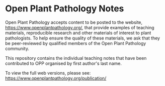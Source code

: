 # Open Plant Pathology Notes

Open Plant Pathology accepts content to be posted to the website, <https://www.openplantpathology.org/>, that provide examples of teaching materials, reproducible research and other materials of interest to plant pathologists. To help ensure the quality of these materials, we ask that they be peer-reviewed by qualified members of the Open Plant Pathology community.

This repository contains the individual teaching notes that have been contributed to OPP organised by first author's last name.

To view the full web versions, please see: <https://www.openplantpathology.org/publication/>
